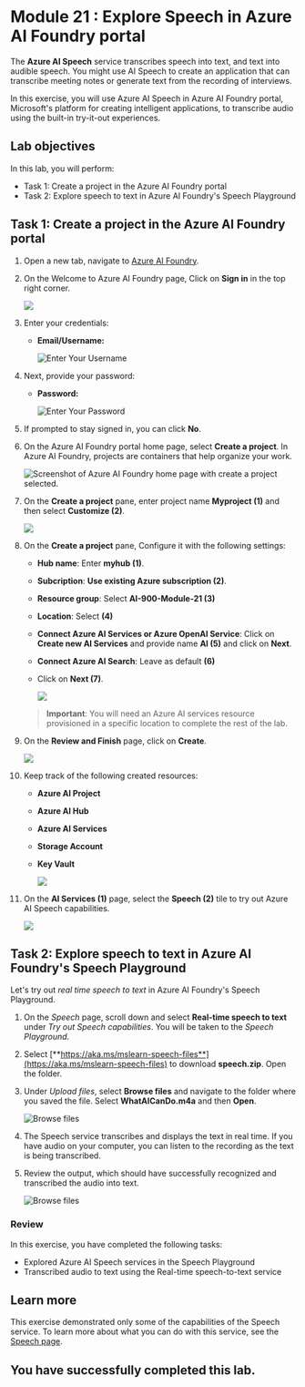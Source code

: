 # Module 21 : Explore Speech in Azure AI Foundry portal

The **Azure AI Speech** service transcribes speech into text, and text into audible speech. You might use AI Speech to create an application that can transcribe meeting notes or generate text from the recording of interviews.

In this exercise, you will use Azure AI Speech in Azure AI Foundry portal, Microsoft's platform for creating intelligent applications, to transcribe audio using the built-in try-it-out experiences. 

## Lab objectives

In this lab, you will perform:

- Task 1: Create a project in the Azure AI Foundry portal
- Task 2: Explore speech to text in Azure AI Foundry's Speech Playground

## Task 1: Create a project in the Azure AI Foundry portal

1. Open a new tab, navigate to [Azure AI Foundry](https://ai.azure.com?azure-portal=true).

1. On the Welcome to Azure AI Foundry page, Click on **Sign in** in the top right corner.

   ![](./media/17-18.png)

1. Enter your credentials:
 
   - **Email/Username:** <inject key="AzureAdUserEmail"></inject>
 
       ![Enter Your Username](./media/19-4.png)
 
1. Next, provide your password:
 
   - **Password:** <inject key="AzureAdUserPassword"></inject>
 
     ![Enter Your Password](./media/19-5.png)
 
1. If prompted to stay signed in, you can click **No**.

1. On the Azure AI Foundry portal home page, select **Create a project**. In Azure AI Foundry, projects are containers that help organize your work.  

    ![Screenshot of Azure AI Foundry home page with create a project selected.](./media/azure-ai-foundry-create-project.png)

1. On the **Create a project** pane, enter project name **Myproject<inject key="DeploymentID" enableCopy="false" /> (1)** and then select **Customize (2)**.

    ![](./media/17-3.png)

1. On the **Create a project** pane, Configure it with the following settings:

    - **Hub name**: Enter **myhub<inject key="DeploymentID" enableCopy="false" /> (1)**.
    - **Subcription**: **Use existing Azure subscription (2)**.
    - **Resource group**: Select **AI-900-Module-21 (3)**
    - **Location**: Select **<inject key="location" enableCopy="false"/> (4)**
    - **Connect Azure AI Services or Azure OpenAI Service**:
    Click on **Create new AI Services** and provide name **AI<inject key="DeploymentID" enableCopy="false" /> (5)** and click on **Next**.
    - **Connect Azure AI Search**: Leave as default **(6)**
    - Click on **Next (7)**.

        ![](./media/pro1.png)

    > **Important**: You will need an Azure AI services resource provisioned in a specific location to complete the rest of the lab.

1. On the **Review and Finish** page, click on **Create**.

    ![](./media/pro2.png)

1. Keep track of the following created resources: 
    
    - **Azure AI Project**
    - **Azure AI Hub**  
    - **Azure AI Services**    
    - **Storage Account**  
    - **Key Vault**

      ![](./media/17-4.png)

1. On the **AI Services (1)** page, select the **Speech (2)** tile to try out Azure AI Speech capabilities.

   ![](./media/up1.png)

## Task 2: Explore speech to text in Azure AI Foundry's Speech Playground

Let's try out *real time speech to text* in Azure AI Foundry's Speech Playground. 

1. On the *Speech* page, scroll down and select **Real-time speech to text** under *Try out Speech capabilities*. You will be taken to the *Speech Playground*. 

1. Select [**https://aka.ms/mslearn-speech-files**](https://aka.ms/mslearn-speech-files) to download **speech.zip**. Open the folder. 

1. Under *Upload files*, select **Browse files** and navigate to the folder where you saved the file. Select **WhatAICanDo.m4a** and then **Open**.

    ![Browse files](media/up2.png)

1. The Speech service transcribes and displays the text in real time. If you have audio on your computer, you can listen to the recording as the text is being transcribed.

1. Review the output, which should have successfully recognized and transcribed the audio into text.

   ![Browse files](media/up3.png)

### Review

In this exercise, you have completed the following tasks:

- Explored Azure AI Speech services in the Speech Playground
- Transcribed audio to text using the Real-time speech-to-text service

## Learn more

This exercise demonstrated only some of the capabilities of the Speech service. To learn more about what you can do with this service, see the [Speech page](https://azure.microsoft.com/services/cognitive-services/speech-services).

## You have successfully completed this lab.
